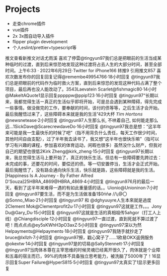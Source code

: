 # Projects
* 走查chrome插件
* vue插件
* 2x 3x图自动导入插件
* flipper plugin development
* 个人eslint/prettier+typescript等

推文查看新推文对话尤雨溪 喜欢了停雲@tingyun97我们总是把眼前的生活当成某种临时的过渡，直到后来惊恐地发现这种过渡将占去人生的大部分时间，甚至全部时间。上午6:33 · 2022年6月29日·Twitter for iPhone166 转推9 引用推文857 喜欢次数发布你的回复回复记得@remembe49954766·18小时回复 @tingyun97我们总是把眼前的代码作为临时救火方案，直到后来惊恐的发现这种代码占满了整个项目，最后再也没人能改动了。3543Laevatein Scarlet@fishmagic80·14小时@MakeItAQuote1显示回复pppppw@ppip123·16小时回复 @tingyun97“长期以来，我都觉得生活ー真正的生活似乎即将开始，可是总会遇到某种障碍，得先完成一些事情。做没做完的工作，要奉献的时间，该付的债等等，之后生活才会开始。
最后我醒悟过来了，这些障碍本来就是我的生活”429大杯 𝘛𝘪𝘮 𝘏𝘰𝘳𝘵𝘰𝘯𝘴 @newsnetease·2小时回复 @tingyun97人生那么长, 不哄着自己, 如何能走那么远...1SickDave@ScarecrewdaveDo·16小时回复 @tingyun97我总是想：“这半年来可能是我一生最快乐的时候了吧”（指不用背负什么责任，每天工作很少时间，其他时间自由支配），过了半年我去读书了，我又想“这半年也很快乐嘛”（指可以学习有兴趣的课程，参加喜欢的体育运动，闲暇也很多）虽然没什么财产，但我对自己的期望也很低2Kirk Zheng@kirk_zheng·15小时回复 @tingyun97长期以来，我总觉得生活马上要开始了，真正的快乐生活。但总有一些障碍要先跨过去：未完成的事，还要花的时间，要偿还的债。等一切安置停当，生活才会正式开始。最后我醒悟了，没有路会通向快乐生活，快乐就是路，这些障碍就是我的生活。 [Happiness Is A Journey - By Father Alfred D'Souza]25HBRA_4869@HBRA_4869·4小时回复 @tingyun976月的最后一天，看到了这半年来难得一遇的有如此重量感的话。。Uionio@Unioninon·7小时回复 @tingyun97要生活，而不是为生活做准备1$0ńñø /\/\¡@〇@Sonno_Miao·21小时回复 @tingyun97 和 @dghyuuyre人生本來就是過度2Clement Mok@Clementprofit2u·17小时回复 @tingyun97这就是工作。。。Jony Du@Gary_Du·15小时回复 @tingyun97这就是生活的真相祖传5ahgor（打工人上线）@Chiangdisciple·12小时回复 @tingyun97一直过渡，直到死就不算过渡了吧！雨点点点@ey5sKWhH3pO3axZ·5小时回复 @tingyun97深以为然Helpayments@Helpayments·18小时回复 @tingyun97我随手就抄走了bruce@lxllzh·7小时回复 @tingyun97擦，戳心窝子了……1欧易OKX返佣服务@okextw·14小时回复 @tingyun97是的切易@SallyStennett·17小时回复 @tingyun97当肉体本尊在主宰思维的时候灵魂已经离开很久了，肉体就是个业障和五毒的宿主而已，99%的肉体不具备独立思考能力，被洗脑了5000年了！16显示回复Super Failure@HyperS815·5小时回复 @tingyun97太真实了1显示更多回复
